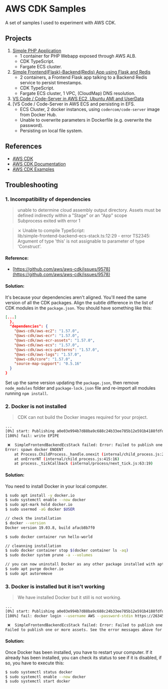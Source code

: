 # AWS CDK Samples

A set of samples I used to experiment with AWS CDK.

## Projects

1. [Simple PHP Application](simple-php-ts-ecs/)
   * 1 container for PHP Webapp exposed through AWS ALB.
   * CDK TypeScript.
   * Fargate ECS cluster.
2. [Simple Frontend(Flask)-Backend(Redis) App using Flask and Redis](simple-frontend-backend-ecs/)
   * 2 containers, a Frontend Flask app talking to a Backend Redis service to persist timestamps.
   * CDK TypeScript.
   * Fargate ECS cluster, 1 VPC, (CloudMap) DNS resolution.
3. [VS Code / Code-Server in AWS EC2, Ubuntu AMI and UserData](code-server-ec2/)
4. [VS Code / Code-Server in AWS ECS and persisting in EFS.
   * ECS Cluster, 2 docker instances, using `codercom/code-server` image from Docker Hub.
   * Unable to overwrite parameters in Dockerfile (e.g. overwrite the password).
   * Persisting on local file system.

## References

- [AWS CDK](https://github.com/aws/aws-cdk)
- [AWS CDK Documentation](https://docs.aws.amazon.com/cdk/latest/guide/home.html)
- [AWS CDK Examples](https://github.com/aws-samples/aws-cdk-examples)


## Troubleshooting

### 1. Incompatibility of dependencies

> unable to determine cloud assembly output directory. Assets must be defined indirectly within a "Stage" or an "App" scope  
> Subprocess exited with error 1  
   

> ⨯ Unable to compile TypeScript:  
> lib/simple-frontend-backend-ecs-stack.ts:12:29 - error TS2345: Argument of type 'this' is not assignable to parameter of type 'Construct'.  

#### Reference:
* [https://github.com/aws/aws-cdk/issues/9578](https://github.com/aws/aws-cdk/issues/9578)

#### Solution:

It's because your dependencies aren't aligned. You'll need the same version of all the CDK packages. Align the subtle difference in the list of CDK modules in the `package.json`. You should have something like this:
```json
[...]
  },
  "dependencies": {
    "@aws-cdk/aws-ec2": "1.57.0",
    "@aws-cdk/aws-ecr": "1.57.0",
    "@aws-cdk/aws-ecr-assets": "1.57.0",
    "@aws-cdk/aws-ecs": "1.57.0",
    "@aws-cdk/aws-ecs-patterns": "1.57.0",
    "@aws-cdk/aws-logs": "1.57.0",
    "@aws-cdk/core": "1.57.0",
    "source-map-support": "0.5.16"
  }
}
```
Set up the same version updating the `package.json`, then remove `node_modules` folder and `package-lock.json` file and re-import all modules running `npm install`.

### 2. Docker is not installed

> CDK can not build the Docker images required for your project.

```sh
...
[0%] start: Publishing a0e03e994b7d88ba9c688c24b33ee785b12e591b4188fdfd1acddb8865270899:current
[100%] fail: write EPIPE

 ❌  SimpleFrontendBackendEcsStack failed: Error: Failed to publish one or more assets. See the error messages above for more information.
Error: spawn docker ENOENT
    at Process.ChildProcess._handle.onexit (internal/child_process.js:240:19)
    at onErrorNT (internal/child_process.js:415:16)
    at process._tickCallback (internal/process/next_tick.js:63:19)
``` 
#### Solution:

You need to install Docker in your local computer.  
```sh
$ sudo apt install -y docker.io
$ sudo systemctl enable --now docker
$ sudo apt-mark hold docker.io
$ sudo usermod -aG docker $USER

// check the installation
$ docker --version
Docker version 19.03.8, build afacb8b7f0

$ sudo docker container run hello-world

// cleanning installation
$ sudo docker container stop $(docker container ls -aq)
$ sudo docker system prune -a --volumes

// you can now uninstall Docker as any other package installed with apt
$ sudo apt purge docker.io
$ sudo apt autoremove
```

### 3. Docker is installed but it isn't working

> We have installed Docker but it still is not working.  

```sh
...
[0%] start: Publishing a0e03e994b7d88ba9c688c24b33ee785b12e591b4188fdfd1acddb8865270899:current
[100%] fail: docker login --username AWS --password-stdin https://263455585760.dkr.ecr.us-east-1.amazonaws.com exited with error code 1: Got permission denied while trying to connect to the Docker daemon socket at unix:///var/run/docker.sock: Post http://%2Fvar%2Frun%2Fdocker.sock/v1.40/auth: dial unix /var/run/docker.sock: connect: permission denied

 ❌  SimpleFrontendBackendEcsStack failed: Error: Failed to publish one or more assets. See the error messages above for more information.
Failed to publish one or more assets. See the error messages above for more information.
``` 

#### Solution:

Once Docker has been installed, you have to restart your computer. If it already has been installed, you can check its status to see if it is disabled, if so, you have to execute this:
```sh
$ sudo systemctl status docker
$ sudo systemctl enable --now docker
$ sudo systemctl start docker
```
